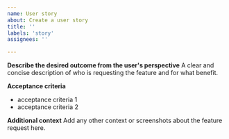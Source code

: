```yaml
---
name: User story
about: Create a user story
title: ''
labels: 'story'
assignees: ''

---
```


**Describe the desired outcome from the user's perspective**
A clear and concise description of who is requesting the feature and for what benefit.

**Acceptance criteria**
 - acceptance criteria 1
 - acceptance criteria 2

**Additional context**
Add any other context or screenshots about the feature request here.
